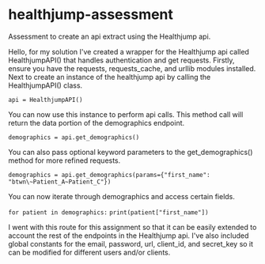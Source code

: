 # healthjump-assessment
Assessment to create an api extract using the Healthjump api.

Hello, for my solution I've created a wrapper for the Healthjump api called HealthjumpAPI() that handles authentication and get requests.
Firstly, ensure you have the requests, requests_cache, and urllib modules installed.
Next to create an instance of the healthjump api by calling the HealthjumpAPI() class.

  ```api = HealthjumpAPI()```

You can now use this instance to perform api calls. This method call will return the data portion of the demographics endpoint.

  ```demographics = api.get_demographics()```

You can also pass optional keyword parameters to the get_demographics() method for more refined requests.

  ```demographics = api.get_demographics(params={"first_name": "btwn\~Patient_A~Patient_C"})```

You can now iterate through demographics and access certain fields.

  ```for patient in demographics:```
    ```print(patient["first_name"])```
    
I went with this route for this assignment so that it can be easily extended to account the rest of the endpoints in the Healthjump api.
I've also included global constants for the email, password, url, client_id, and secret_key so it can be modified for different users and/or clients.
